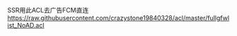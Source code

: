 SSR用此ACL去广告FCM直连
https://raw.githubusercontent.com/crazystone19840328/acl/master/fullgfwlist_NoAD.acl

